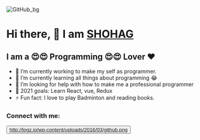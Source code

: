 ![GitHub_bg](https://user-images.githubusercontent.com/67518587/100862049-dc553600-34bc-11eb-95c3-702bee80797d.png)


# Hi there, 👋 I am [SHOHAG](https://shohag-porfolio.netlify.app/)

## I am a 😍😍 Programming 😍😍 Lover ❤️

<!--
**SShohag/SShohag** is a ✨ _special_ ✨ repository because its `README.md` (this file) appears on your GitHub profile.

Here are some ideas to get you started:
-->
- 🔭 I’m currently working to make my self as programmer.
- 🌱 I’m currently learning all things about programming 😂
- 🤔 I’m looking for help with how to make me a professional programmer 
- 🥅 2021 goals: Learn React, vue, Redux
- ⚡ Fun fact: I love to play Badminton and reading books.

### Connect with me:
<Button> http://logz.io/wp-content/uploads/2016/03/github.png </Button>
